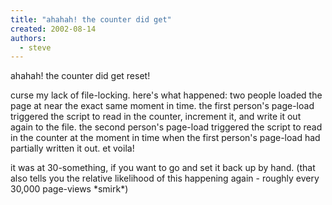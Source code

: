 ```yaml
---
title: "ahahah! the counter did get"
created: 2002-08-14
authors: 
  - steve
---
```


ahahah! the counter did get reset!  
  
curse my lack of file-locking. here's what happened: two people loaded the page at near the exact same moment in time. the first person's page-load triggered the script to read in the counter, increment it, and write it out again to the file. the second person's page-load triggered the script to read in the counter at the moment in time when the first person's page-load had partially written it out. et voila!  
  
it was at 30-something, if you want to go and set it back up by hand. (that also tells you the relative likelihood of this happening again - roughly every 30,000 page-views \*smirk\*)
